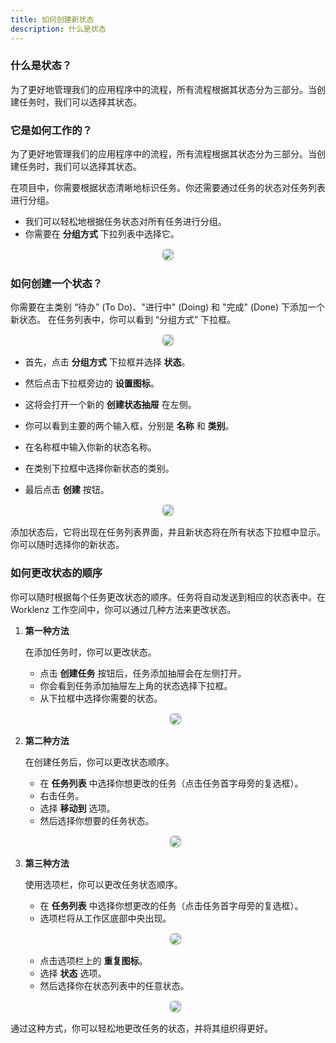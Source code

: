 ```yaml
---
title: 如何创建新状态
description: 什么是状态
---
```


### 什么是状态？

为了更好地管理我们的应用程序中的流程，所有流程根据其状态分为三部分。当创建任务时，我们可以选择其状态。

### 它是如何工作的？

为了更好地管理我们的应用程序中的流程，所有流程根据其状态分为三部分。当创建任务时，我们可以选择其状态。

在项目中，你需要根据状态清晰地标识任务。你还需要通过任务的状态对任务列表进行分组。

- 我们可以轻松地根据任务状态对所有任务进行分组。
- 你需要在 **分组方式** 下拉列表中选择它。

 <p align ="center">
       <img src="/task_status.png" style="border: 2px solid #D4d4d4; border-radius: 8px;  ">
</p>

### 如何创建一个状态？

你需要在主类别 “待办” (To Do)、"进行中" (Doing) 和 "完成" (Done) 下添加一个新状态。
在任务列表中，你可以看到 “分组方式” 下拉框。

<p align ="center">
       <img src="/Group_by.png" style="border: 2px solid #D4d4d4; border-radius: 8px;  ">
</p>

- 首先，点击 **分组方式** 下拉框并选择 **状态**。

- 然后点击下拉框旁边的 **设置图标**。
- 这将会打开一个新的 **创建状态抽屉** 在左侧。
- 你可以看到主要的两个输入框，分别是 **名称** 和 **类别**。
- 在名称框中输入你新的状态名称。
- 在类别下拉框中选择你新状态的类别。
- 最后点击 **创建** 按钮。

<p align ="center">
       <img src="/create_status.png" style="border: 2px solid #D4d4d4; border-radius: 8px;  ">
</p>

添加状态后，它将出现在任务列表界面，并且新状态将在所有状态下拉框中显示。你可以随时选择你的新状态。

### 如何更改状态的顺序

你可以随时根据每个任务更改状态的顺序。任务将自动发送到相应的状态表中。在 Worklenz 工作空间中，你可以通过几种方法来更改状态。

1. **第一种方法**

   在添加任务时，你可以更改状态。

   - 点击 **创建任务** 按钮后，任务添加抽屉会在左侧打开。
   - 你会看到任务添加抽屉左上角的状态选择下拉框。
   - 从下拉框中选择你需要的状态。
   <p align ="center">
      <img src="/task_choose.png" style="border: 2px solid #D4d4d4; border-radius: 8px;  ">
   </p>

2. **第二种方法**

   在创建任务后，你可以更改状态顺序。

   - 在 **任务列表** 中选择你想更改的任务（点击任务首字母旁的复选框）。
   - 右击任务。
   - 选择 **移动到** 选项。
   - 然后选择你想要的任务状态。
    <p align ="center">
      <img src="/select_task.png" style="border: 2px solid #D4d4d4; border-radius: 8px;  ">
   </p>

3. **第三种方法**

   使用选项栏，你可以更改任务状态顺序。

   - 在 **任务列表** 中选择你想更改的任务（点击任务首字母旁的复选框）。
   - 选项栏将从工作区底部中央出现。
   <p align ="center">
       <img src="/bottem_option.png" style="border: 2px solid #D4d4d4; border-radius: 8px;  ">
    </p>

   - 点击选项栏上的 **重复图标**。
   - 选择 **状态** 选项。
   - 然后选择你在状态列表中的任意状态。
   <p align ="center">
      <img src="/bottem_option_1.png" style="border: 2px solid #D4d4d4; border-radius: 8px;  ">
   </p>

通过这种方式，你可以轻松地更改任务的状态，并将其组织得更好。
